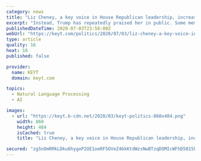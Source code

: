```yaml
---
category: news
title: "Liz Cheney, a key voice in House Republican leadership, increasingly breaks with Trump"
excerpt: "Instead, Trump has repeatedly praised her in public. Some members believe this is because Cheney has unique name recognition and outsized independence based on national support. Republicans also ..."
publishedDateTime: 2020-07-03T23:58:00Z
webUrl: "https://keyt.com/politics/2020/07/03/liz-cheney-a-key-voice-in-house-republican-leadership-increasingly-breaks-with-trump/"
type: article
quality: 16
heat: 16
published: false

provider:
  name: KEYT
  domain: keyt.com

topics:
  - Natural Language Processing
  - AI

images:
  - url: "https://keyt.b-cdn.net/2020/03/keyt-politics-860x484.png"
    width: 860
    height: 484
    isCached: true
    title: "Liz Cheney, a key voice in House Republican leadership, increasingly breaks with Trump"

secured: "zg5nOmRMkLDku6hygoP2OE1oeRF5OVeZ46kKtdWzsNwBTzqDOMIcWFhD5015kCf05vUYXBcupxg7uoh8oO2kxoydT2/PNr25kaZBynvmEuNQRxRd/gyPsVPQBayJUD7U4+k6rvV13nFueL2D3OvcHAKBmx2BYlbUrQ3m0/O7oOmAJDSJHJKqYeZqkywujPJxwrZrinrwyhxf3ZlbYs9MOEaojRxL799reUB0EI20RhXX+r8v5Z+uiXGzzT+iZQ/o8n93dnMuqAjwDgmbXNY5fnUhCDZG/wawG+/HViBB+ogAjV35lXa69mBH2HPHVjz9yj0OwSx4Xlfu8tYD4eOcxw==;qdXAq8SpogWa6hHcRJdUYA=="
---
```


